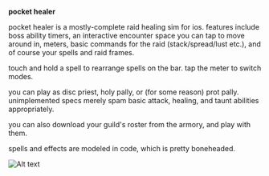 **pocket healer**

pocket healer is a mostly-complete raid healing sim for ios. features include boss ability timers, an interactive encounter space you can tap to move around in, meters, basic commands for the raid (stack/spread/lust etc.), and of course your spells and raid frames.

touch and hold a spell to rearrange spells on the bar. tap the meter to switch modes.

you can play as disc priest, holy pally, or (for some reason) prot pally. unimplemented specs merely spam basic attack, healing, and taunt abilities appropriately.

you can also download your guild's roster from the armory, and play with them.

spells and effects are modeled in code, which is pretty boneheaded.

![Alt text](http://www.gygias.com/img/screens/hd1.jpg "screen")
